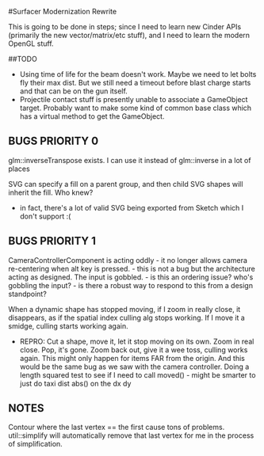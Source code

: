 #Surfacer Modernization Rewrite

This is going to be done in steps; since I need to learn new Cinder APIs (primarily the new vector/matrix/etc stuff), and I need to learn the modern OpenGL stuff.

##TODO

- Using time of life for the beam doesn't work. Maybe we need to let bolts fly their max dist. But we still need a timeout before blast charge starts and that can be on the gun itself.
- Projectile contact stuff is presently unable to associate a GameObject target. Probably want to make some kind of common base class which has a virtual method to get the GameObject.
 


## BUGS PRIORITY 0

glm::inverseTranspose exists. I can use it instead of glm::inverse in a lot of places

SVG can specify a fill on a parent group, and then child SVG shapes will inherit the fill. Who knew?
- in fact, there's a lot of valid SVG being exported from Sketch which I don't support :(

## BUGS PRIORITY 1

CameraControllerComponent is acting oddly - it no longer allows camera re-centering when alt key is pressed.
	- this is not a bug but the architecture acting as designed. The input is gobbled.
	- is this an ordering issue? who's gobbling the input?
	- is there a robust way to respond to this from a design standpoint?


When a dynamic shape has stopped moving, if I zoom in really close, it disappears, as if the spatial index culling alg stops working. If I move it a smidge, culling starts working again.
- REPRO: Cut a shape, move it, let it stop moving on its own. Zoom in real close. Pop, it's gone. Zoom back out, give it a wee toss, culling works again.
	This might only happen for items FAR from the origin. And this would be the same bug as we saw with the camera controller. Doing a length squared test to see if I need to call moved() - might be smarter to just do taxi dist abs() on the dx dy

## NOTES
Contour where the last vertex == the first cause tons of problems. util::simplify will automatically remove that last vertex for me in the process of simplification.

